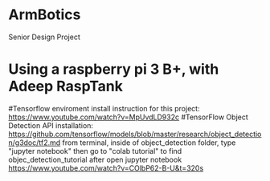 # ArmBotics
Senior Design Project
# Using a raspberry pi 3 B+, with Adeep RaspTank
#Tensorflow enviroment install instruction for this project: https://www.youtube.com/watch?v=MpUvdLD932c
#TensorFlow Object Detection API installation:
https://github.com/tensorflow/models/blob/master/research/object_detection/g3doc/tf2.md
from terminal, inside of object_detection folder, type "jupyter notebook"
then go to "colab tutorial" to find objec_detection_tutorial after open jupyter notebook
https://www.youtube.com/watch?v=COlbP62-B-U&t=320s
